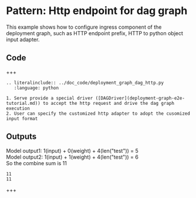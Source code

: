 # Pattern: Http endpoint for dag graph

This example shows how to configure ingress component of the deployment graph, such as HTTP endpoint prefix, HTTP to python object input adapter.

## Code

+++

```{eval-rst}
.. literalinclude:: ../doc_code/deployment_graph_dag_http.py
   :language: python
```

````{note}
1. Serve provide a special driver ([DAGDriver](deployment-graph-e2e-tutorial.md)) to accept the http request and drive the dag graph execution
2. User can specify the customized http adapter to adopt the cusomized input format
````

## Outputs

Model output1: 1(input) + 0(weight) + 4(len("test")) = 5 \
Model output2: 1(input) + 1(weight) + 4(len("test")) = 6 \
So the combine sum is 11
```
11
11
```

+++